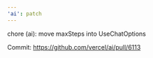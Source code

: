 ```yaml
---
'ai': patch
---
```


chore (ai): move maxSteps into UseChatOptions

Commit: https://github.com/vercel/ai/pull/6113
